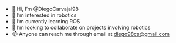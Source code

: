 - 👋 Hi, I’m @DiegoCarvajal98
- 👀 I’m interested in robotics
- 🌱 I’m currently learning ROS
- 💞️ I’m looking to collaborate on projects involving robotics
- 📫 Anyone can reach me through email at diego98cs@gmail.com

<!---
DiegoCarvajal98/DiegoCarvajal98 is a ✨ special ✨ repository because its `README.md` (this file) appears on your GitHub profile.
You can click the Preview link to take a look at your changes.
--->
